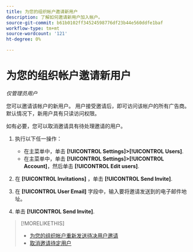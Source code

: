 ```yaml
---
title: 为您的组织帐户邀请新用户
description: 了解如何邀请新用户加入帐户。
source-git-commit: b61b0102ff34524598776df23b44e560ddfe1baf
workflow-type: tm+mt
source-wordcount: '121'
ht-degree: 0%

---
```


# 为您的组织帐户邀请新用户

*仅管理员用户*

您可以邀请该帐户的新用户。 用户接受邀请后，即可访问该帐户的所有广告商。 默认情况下，新用户具有只读访问权限。

如有必要，您可以取消邀请具有待处理邀请的用户。

1. 执行以下任一操作：

   * 在主菜单中，单击 **[!UICONTROL Settings]>[!UICONTROL Users]**.
   * 在主菜单中，单击 **[!UICONTROL Settings]>[!UICONTROL Account]**，然后单击 **[!UICONTROL Edit users]**.

1. 在 **[!UICONTROL Invitations]** ，单击 **[!UICONTROL Send Invite]**.

1. 在 **[!UICONTROL User Email]** 字段中，输入要将邀请发送到的电子邮件地址。

1. 单击 **[!UICONTROL Send Invite]**.

>[!MORELIKETHIS]
>
>* [为您的组织帐户重新发送待决用户邀请](user-resend-invite.md)
>* [取消邀请待定用户](user-uninvite.md)


<!-- >* [Edit User Permissions or Delete a User](user-edit.md) -->
